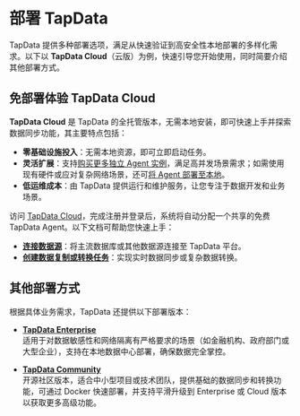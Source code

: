 # 部署 TapData

TapData 提供多种部署选项，满足从快速验证到高安全性本地部署的多样化需求。以下以 **TapData Cloud**（云版）为例，快速引导您开始使用，同时简要介绍其他部署方式。


## 免部署体验 TapData Cloud

**TapData Cloud** 是 TapData 的全托管版本，无需本地安装，即可快速上手并探索数据同步功能，其主要特点包括：

- **零基础设施投入**：无需本地资源，即可立即启动任务。
- **灵活扩展**：支持[购买更多独立 Agent 实例](../billing/billing-overview.md)，满足高并发场景需求；如需使用现有硬件或应对复杂网络场景，还可[将 Agent 部署至本地](../installment/install-tapdata-agent/agent-on-selfhosted.md)。
- **低运维成本**：由 TapData 提供运行和维护服务，让您专注于数据开发和业务场景。

访问 [TapData Cloud](https://cloud.tapdata.net/console/v3/)，完成注册并登录后，系统将自动分配一个共享的免费 TapData Agent。以下文档可帮助您快速上手：

- **[连接数据源](connect-database.md)**：将主流数据库或其他数据源连接至 TapData 平台。
- **[创建数据复制或转换任务](connect-database.md)**：实现实时数据同步或复杂数据转换。


## 其他部署方式

根据具体业务需求，TapData 还提供以下部署版本：

- **[TapData Enterprise](../installment/install-tapdata-enterprise/README.md)**  
  适用于对数据敏感性和网络隔离有严格要求的场景（如金融机构、政府部门或大型企业），支持在本地数据中心部署，确保数据完全掌控。

- **[TapData Community](../installment/install-tapdata-community.md)**  
  开源社区版本，适合中小型项目或技术团队，提供基础的数据同步和转换功能，可通过 Docker 快速部署，并支持平滑升级到 Enterprise 或 Cloud 版本以获取更多高级功能。